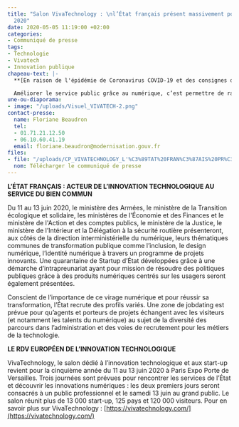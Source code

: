 ```yaml
---
title: "Salon VivaTechnology : \nl’État français présent massivement pour l'édition
  2020"
date: 2020-05-05 11:19:00 +02:00
categories:
- Communiqué de presse
tags:
- Technologie
- Vivatech
- Innovation publique
chapeau-text: |-
  **[En raison de l'épidémie de Coronavirus COVID-19 et des consignes du gouvernement, le salon VivaTechnology est reporté au printemps 2021].**

  Améliorer le service public grâce au numérique, c’est permettre de rapprocher l’administration des citoyens, des entreprises et de ses propres agents. L’État français participe à VivaTechnology pour la première fois afin de présenter aux professionnels et au grand public, au sein d’un stand unique TECH.GOUV, ses projets numériques les plus innovants, qui sont autant d’opportunités d’emplois.
une-ou-diaporama:
- image: "/uploads/Visuel_VIVATECH-2.png"
contact-presse:
  name: Floriane Beaudron
  tel:
  - 01.71.21.12.50
  - 06.10.60.41.19
  email: floriane.beaudron@modernisation.gouv.fr
files:
- file: "/uploads/CP_VIVATECHNOLOGY_L'%C3%89TAT%20FRAN%C3%87AIS%20PR%C3%89SENT%20MASSIVEMENT%20POUR%20L'%C3%89DITION%202020.pdf"
  nom: Télécharger le communiqué de presse
---
```


**L’ÉTAT FRANÇAIS : ACTEUR DE L’INNOVATION TECHNOLOGIQUE AU SERVICE DU BIEN COMMUN**

Du 11 au 13 juin 2020, le ministère des Armées, le ministère de la Transition écologique et solidaire, les ministères de l'Économie et des Finances et le ministère de l'Action et des comptes publics, le ministère de la Justice, le ministère de l’Intérieur et la Délégation à la sécurité routière présenteront, aux côtés de la direction interministérielle du numérique, leurs thématiques communes de transformation publique comme l’inclusion, le design numérique, l’identité numérique à travers un programme de projets innovants. Une quarantaine de Startup d’État développées grâce à une démarche d’intrapreunariat ayant pour mission de résoudre des politiques publiques grâce à des produits numériques centrés sur les usagers seront également présentées.

Conscient de l’importance de ce virage numérique et pour réussir sa transformation, l’État recrute des profils variés. Une zone de jobdating est prévue pour qu’agents et porteurs de projets échangent avec les visiteurs (et notamment les talents du numérique) au sujet de la diversité des parcours dans l’administration et des voies de recrutement pour les métiers de la technologie.


**LE RDV EUROPÉEN DE L’INNOVATION TECHNOLOGIQUE**

VivaTechnology, le salon dédié à l’innovation technologique et aux start-up revient pour la cinquième année du 11 au 13 juin 2020 à Paris Expo Porte de Versailles. Trois journées sont prévues pour rencontrer les services de l’État et découvrir les innovations numériques : les deux premiers jours seront consacrés à un public professionnel et le samedi 13 juin au grand public. Le salon réunit plus de 13 000 start-up, 125 pays et 120 000 visiteurs. Pour en savoir plus sur VivaTechnology : [https://vivatechnology.com/](https://vivatechnology.com/)